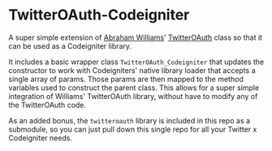 TwitterOAuth-Codeigniter
========================

A super simple extension of [Abraham Williams](http://abrah.am)' [TwitterOAuth](https://github.com/abraham/twitteroauth) class so that it can be used as a Codeigniter library.

It includes a basic wrapper class `TwitterOAuth_Codeigniter` that updates the constructor to work with Codeigniters' native library loader that accepts a single array of params. Those params are then mapped to the method variables used to construct the parent class. This allows for a super simple integration of Williams' TwitterOAuth library, without have to modify any of the TwitterOAuth code.

As an added bonus, the `twitteroauth` library is included in this repo as a submodule, so you can just pull down this single repo for all your Twitter x Codeigniter needs.

